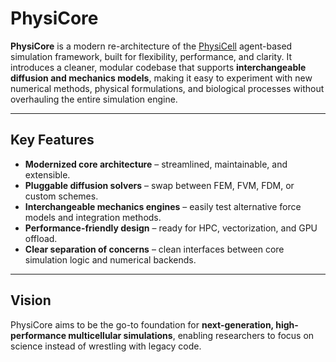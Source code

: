 # PhysiCore

**PhysiCore** is a modern re-architecture of the [PhysiCell](http://physicell.org) agent-based simulation framework, built for flexibility, performance, and clarity.
It introduces a cleaner, modular codebase that supports **interchangeable diffusion and mechanics models**, making it easy to experiment with new numerical methods, physical formulations, and biological processes without overhauling the entire simulation engine.

---

## Key Features

- **Modernized core architecture** – streamlined, maintainable, and extensible.
- **Pluggable diffusion solvers** – swap between FEM, FVM, FDM, or custom schemes.
- **Interchangeable mechanics engines** – easily test alternative force models and integration methods.
- **Performance-friendly design** – ready for HPC, vectorization, and GPU offload.
- **Clear separation of concerns** – clean interfaces between core simulation logic and numerical backends.

---

## Vision

PhysiCore aims to be the go-to foundation for **next-generation, high-performance multicellular simulations**, enabling researchers to focus on science instead of wrestling with legacy code.
